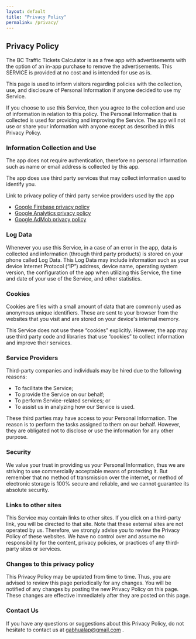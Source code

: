```yaml
---
layout: default
title: "Privacy Policy"
permalink: /privacy/
---
```


## Privacy Policy

The BC Traffic Tickets Calculator is as a free app with advertisements with the option of an in-app purchase to remove the advertisements. This SERVICE is provided at no cost and is intended for use as is.

This page is used to inform visitors regarding policies with the collection, use, and disclosure of Personal Information if anyone decided to use my Service.

If you choose to use this Service, then you agree to the collection and use of information in relation to this policy. The Personal Information that is collected is used for providing and improving the Service. The app will not use or share your information with anyone except as described in this Privacy Policy.


### Information Collection and Use

The app does not require authentication, therefore no personal information such as name or email address is collected by this app.

The app does use third party services that may collect information used to identify you.

Link to privacy policy of third party service providers used by the app


- [Google Firebase privacy policy](https://firebase.google.com/support/privacy)
- [Google Analytics privacy policy](https://firebase.google.com/policies/analytics)
- [Google AdMob privacy policy](https://support.google.com/admob/answer/6128543?hl=en)


### Log Data

Whenever you use this Service, in a case of an error in the app, data is collected and information (through third party products) is stored on your phone called Log Data. This Log Data may include information such as your device Internet Protocol (“IP”) address, device name, operating system version, the configuration of the app when utilizing this Service, the time and date of your use of the Service, and other statistics.


### Cookies

Cookies are files with a small amount of data that are commonly used as anonymous unique identifiers. These are sent to your browser from the websites that you visit and are stored on your device's internal memory.

This Service does not use these “cookies” explicitly. However, the app may use third party code and libraries that use “cookies” to collect information and improve their services. 


### Service Providers

Third-party companies and individuals may be hired due to the following reasons:

- To facilitate the Service;
- To provide the Service on our behalf;
- To perform Service-related services; or
- To assist us in analyzing how our Service is used.

These third parties may have access to your Personal Information. The reason is to perform the tasks assigned to them on our behalf. However, they are obligated not to disclose or use the information for any other purpose.


### Security

We value your trust in providing us your Personal Information, thus we are striving to use commercially acceptable means of protecting it. But remember that no method of transmission over the internet, or method of electronic storage is 100% secure and reliable, and we cannot guarantee its absolute security.


### Links to other sites

This Service may contain links to other sites. If you click on a third-party link, you will be directed to that site. Note that these external sites are not operated by us. Therefore, we strongly advise you to review the Privacy Policy of these websites. We have no control over and assume no responsibility for the content, privacy policies, or practices of any third-party sites or services.


### Changes to this privacy policy

This Privacy Policy may be updated from time to time. Thus, you are advised to review this page periodically for any changes. You will be notified of any changes by posting the new Privacy Policy on this page. These changes are effective immediately after they are posted on this page.


### Contact Us

If you have any questions or suggestions about this Privacy Policy, do not hesitate to contact us at gabhualap@gmail.com .
